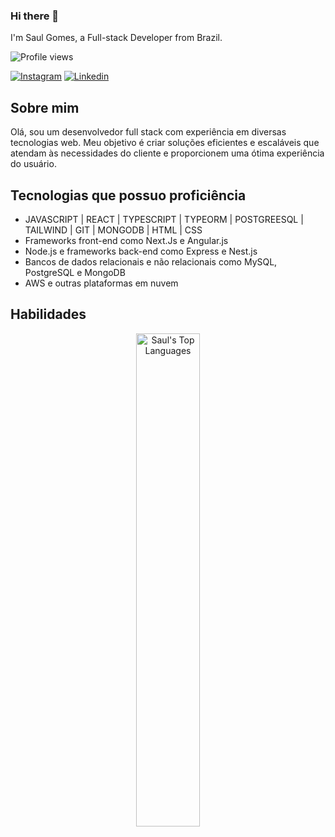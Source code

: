 ### Hi there 👋

I'm Saul Gomes, a Full-stack Developer from Brazil.

<p align="left"> <img src="https://komarev.com/ghpvc/?username=saulgsdev&color=yellow" alt="Profile views" /> </p>

[![Instagram](https://img.shields.io/badge/Instagram-E4405F?style=for-the-badge&logo=instagram&logoColor=white)](https://www.instagram.com/saulgsousa/)
[![Linkedin](https://img.shields.io/badge/LinkedIn-0077B5?style=for-the-badge&logo=linkedin&logoColor=white)](https://www.linkedin.com/in/saul-gomes-3a21061aa/)

## Sobre mim

Olá, sou um desenvolvedor full stack com experiência em diversas tecnologias web.
Meu objetivo é criar soluções eficientes e escaláveis que atendam às necessidades do cliente e proporcionem uma ótima experiência do usuário.


## Tecnologias que possuo proficiência

- JAVASCRIPT | REACT | TYPESCRIPT | TYPEORM | POSTGREESQL | TAILWIND | GIT | MONGODB | HTML | CSS
- Frameworks front-end como Next.Js e Angular.js
- Node.js e frameworks back-end como Express e Nest.js
- Bancos de dados relacionais e não relacionais como MySQL, PostgreSQL e MongoDB
- AWS e outras plataformas em nuvem

## Habilidades

<div align="center">
 <img width="45%" src="https://github-readme-stats.vercel.app/api/top-langs/?username=saulgs-dev&layout=compact&langs_count=8&theme=dracula" alt="Saul's Top Languages"/>
 </div>

